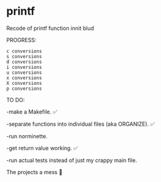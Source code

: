 # printf
Recode of printf function innit blud

PROGRESS:

```
c conversions
s conversions
d conversions
i conversions
u conversions
x conversions
X conversions
p conversions
```


TO DO:

-make a Makefile. ✅

-separate functions into individual files (aka ORGANIZE). ✅

-run norminette.

-get return value working. ✅

-run actual tests instead of just my crappy main file.

The projects a mess 🥳
